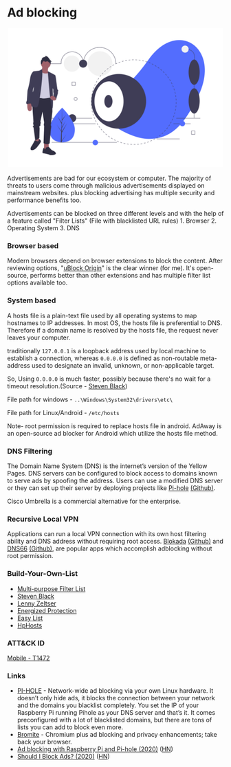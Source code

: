 # Ad blocking
<p align="center">
  <img src="undraw_surveillance.png" width="500">
</p>

Advertisements are bad for our ecosystem or computer. The majority of threats to users come through malicious advertisements displayed on mainstream websites. plus blocking advertising has multiple security and performance benefits too.

Advertisements can be blocked on three different levels and with the help of a feature called "Filter Lists" \(File with blacklisted URL rules\) 1. Browser 2. Operating System 3. DNS

### Browser based

Modern browsers depend on browser extensions to block the content. After reviewing options, "[uBlock Origin](https://github.com/gorhill/uBlock)" is the clear winner \(for me\). It's open-source, performs better than other extensions and has multiple filter list options available too.

### System based

A hosts file is a plain-text file used by all operating systems to map hostnames to IP addresses. In most OS, the hosts file is preferential to DNS. Therefore if a domain name is resolved by the hosts file, the request never leaves your computer.

traditionally `127.0.0.1` is a loopback address used by local machine to establish a connection, whereas `0.0.0.0` is defined as non-routable meta-address used to designate an invalid, unknown, or non-applicable target.

So, Using `0.0.0.0` is much faster, possibly because there's no wait for a timeout resolution.\(Source - [Steven Black](https://github.com/StevenBlack/hosts/blob/master/readme.md)\)

File path for windows - `..\Windows\System32\drivers\etc\`

File path for Linux/Android - `/etc/hosts`

Note- root permission is required to replace hosts file in android. AdAway is an open-source ad blocker for Android which utilize the hosts file method.

### DNS Filtering

The Domain Name System \(DNS\) is the internet’s version of the Yellow Pages. DNS servers can be configured to block access to domains known to serve ads by spoofing the address. Users can use a modified DNS server or they can set up their server by deploying projects like [Pi-hole](https://pi-hole.net/) [\(Github\)](https://github.com/pi-hole/pi-hole).

Cisco Umbrella is a commercial alternative for the enterprise.

### Recursive Local VPN

Applications can run a local VPN connection with its own host filtering ability and DNS address without requiring root access. [Blokada](https://blokada.org/) [\(Github\)](https://github.com/blokadaorg/blokada) and [DNS66](https://jak-linux.org/projects/dns66/) [\(Github\)](https://github.com/julian-klode/dns66), are popular apps which accomplish adblocking without root permission.

### Build-Your-Own-List

* [Multi-purpose Filter List](https://filterlists.com/)
* [Steven Black](https://github.com/StevenBlack/hosts/blob/master/data/StevenBlack/hosts)
* [Lenny Zeltser](https://zeltser.com/malicious-ip-blocklists/)
* [Energized Protection](https://energized.pro/)
* [Easy List](https://easylist.to/)
* [HpHosts](https://hosts-file.net/)

### ATT&CK ID

[Mobile - T1472](https://attack.mitre.org/techniques/T1472/)

### Links

* [PI-HOLE](https://pi-hole.net/) - Network-wide ad blocking via your own Linux hardware. It doesn’t only hide ads, it blocks the connection between your network and the domains you blacklist completely. You set the IP of your Raspberry Pi running Pihole as your DNS server and that’s it. It comes preconfigured with a lot of blacklisted domains, but there are tons of lists you can add to block even more.
* [Bromite](https://github.com/bromite/bromite) - Chromium plus ad blocking and privacy enhancements; take back your browser.
* [Ad blocking with Raspberry Pi and Pi-hole \(2020\)](https://cri.dev/posts/2020-05-03-Ad-blocking-with-Raspberry-Pi-and-Pi-hole/) \([HN](https://news.ycombinator.com/item?id=23073109)\)
* [Should I Block Ads? \(2020\)](https://shouldiblockads.com/) \([HN](https://news.ycombinator.com/item?id=23276117)\)

